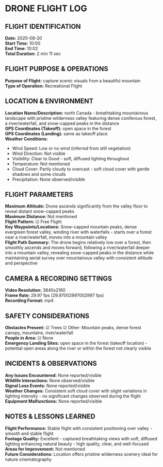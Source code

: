 # DRONE FLIGHT LOG

## FLIGHT IDENTIFICATION

**Date:** 2025-08-20  
**Start Time:** 10:00  
**End Time:** 10:02  
**Total Duration:** 2 min 11 sec

## FLIGHT PURPOSE & OPERATIONS

**Purpose of Flight:** capture scenic visuals from a beautiful mountain  
**Type of Operation:** Recreational Flight

## LOCATION & ENVIRONMENT

**Location Name/Description:** north Canada - breathtaking mountainous landscape with pristine wilderness valley featuring dense coniferous forest, a river/waterfall, and snow-capped peaks in the distance  
**GPS Coordinates (Takeoff):** open space in the forest  
**GPS Coordinates (Landing):** same as takeoff place  
**Weather Conditions:**
- Wind Speed: Low or no wind (inferred from still vegetation)
- Wind Direction: Not visible
- Visibility: Clear to Good - soft, diffused lighting throughout
- Temperature: Not mentioned
- Cloud Cover: Partly cloudy to overcast - soft cloud cover with gentle shadows and some clouds
- Precipitation: None observed/visible

## FLIGHT PARAMETERS

**Maximum Altitude:** Drone ascends significantly from the valley floor to reveal distant snow-capped peaks  
**Maximum Distance:** Not mentioned  
**Flight Pattern:** ☑ Free Flight  
**Key Waypoints/Locations:** Snow-capped mountain peaks, dense evergreen forest valley, winding river with waterfalls - starts over a forest near a river/waterfall, moves into a mountain valley  
**Flight Path Summary:** The drone begins relatively low over a forest, then smoothly ascends and moves forward, following a river/waterfall deeper into a mountain valley, revealing snow-capped peaks in the distance while maintaining aerial survey over mountainous valley with consistent altitude and perspective

## CAMERA & RECORDING SETTINGS

**Video Resolution:** 3840x2160  
**Frame Rate:** 29.97 fps (29.97002997002997 fps)  
**Recording Format:** mp4

## SAFETY CONSIDERATIONS

**Obstacles Present:** ☑ Trees ☑ Other: Mountain peaks, dense forest canopy, mountains, river/waterfall  
**People in Area:** ☑ None  
**Emergency Landing Sites:** open space in the forest (takeoff location) - potential open areas along the river or within the forest not clearly visible

## INCIDENTS & OBSERVATIONS

**Any Issues Encountered:** None reported/visible  
**Wildlife Interactions:** None observed/visible  
**Signal Loss Events:** None reported/visible  
**Weather Changes:** Consistent soft cloud cover with slight variations in lighting intensity - no significant changes observed during the flight  
**Equipment Malfunctions:** None reported/visible

## NOTES & LESSONS LEARNED

**Flight Performance:** Stable flight with consistent positioning over valley - smooth and stable flight  
**Footage Quality:** Excellent - captured breathtaking views with soft, diffused lighting enhancing natural beauty - high quality, clear, and well-focused  
**Areas for Improvement:** Not mentioned  
**Future Considerations:** Location offers pristine wilderness scenery ideal for nature cinematography
